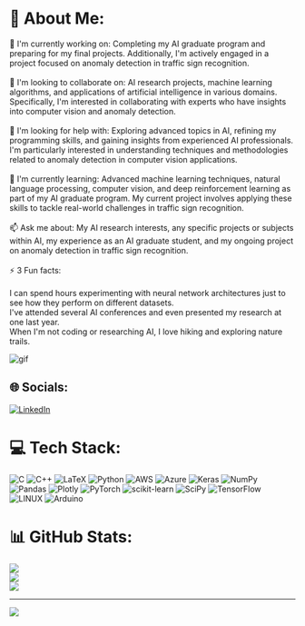 # 💫 About Me:
🔭 I'm currently working on: Completing my AI graduate program and preparing for my final projects. Additionally, I'm actively engaged in a project focused on anomaly detection in traffic sign recognition.<br><br>🌱 I'm looking to collaborate on: AI research projects, machine learning algorithms, and applications of artificial intelligence in various domains. Specifically, I'm interested in collaborating with experts who have insights into computer vision and anomaly detection.<br><br>🤔 I'm looking for help with: Exploring advanced topics in AI, refining my programming skills, and gaining insights from experienced AI professionals. I'm particularly interested in understanding techniques and methodologies related to anomaly detection in computer vision applications.<br><br>💬 I'm currently learning: Advanced machine learning techniques, natural language processing, computer vision, and deep reinforcement learning as part of my AI graduate program. My current project involves applying these skills to tackle real-world challenges in traffic sign recognition.<br><br>📫 Ask me about: My AI research interests, any specific projects or subjects within AI, my experience as an AI graduate student, and my ongoing project on anomaly detection in traffic sign recognition.<br><br>⚡ 3 Fun facts:<br><br>I can spend hours experimenting with neural network architectures just to see how they perform on different datasets.<br>I've attended several AI conferences and even presented my research at one last year.<br>When I'm not coding or researching AI, I love hiking and exploring nature trails.<br>

![gif](https://github.com/Qurat5/Qurat5/assets/113860342/904f54f7-9550-47b1-939b-d606cead9617)



## 🌐 Socials:
[![LinkedIn](https://img.shields.io/badge/LinkedIn-%230077B5.svg?logo=linkedin&logoColor=white)](https://linkedin.com/in/https://www.linkedin.com/in/syeda-quratulaeen/) 

# 💻 Tech Stack:
![C](https://img.shields.io/badge/c-%2300599C.svg?style=for-the-badge&logo=c&logoColor=white) ![C++](https://img.shields.io/badge/c++-%2300599C.svg?style=for-the-badge&logo=c%2B%2B&logoColor=white) ![LaTeX](https://img.shields.io/badge/latex-%23008080.svg?style=for-the-badge&logo=latex&logoColor=white) ![Python](https://img.shields.io/badge/python-3670A0?style=for-the-badge&logo=python&logoColor=ffdd54) ![AWS](https://img.shields.io/badge/AWS-%23FF9900.svg?style=for-the-badge&logo=amazon-aws&logoColor=white) ![Azure](https://img.shields.io/badge/azure-%230072C6.svg?style=for-the-badge&logo=azure-devops&logoColor=white) ![Keras](https://img.shields.io/badge/Keras-%23D00000.svg?style=for-the-badge&logo=Keras&logoColor=white) ![NumPy](https://img.shields.io/badge/numpy-%23013243.svg?style=for-the-badge&logo=numpy&logoColor=white) ![Pandas](https://img.shields.io/badge/pandas-%23150458.svg?style=for-the-badge&logo=pandas&logoColor=white) ![Plotly](https://img.shields.io/badge/Plotly-%233F4F75.svg?style=for-the-badge&logo=plotly&logoColor=white) ![PyTorch](https://img.shields.io/badge/PyTorch-%23EE4C2C.svg?style=for-the-badge&logo=PyTorch&logoColor=white) ![scikit-learn](https://img.shields.io/badge/scikit--learn-%23F7931E.svg?style=for-the-badge&logo=scikit-learn&logoColor=white) ![SciPy](https://img.shields.io/badge/SciPy-%230C55A5.svg?style=for-the-badge&logo=scipy&logoColor=%white) ![TensorFlow](https://img.shields.io/badge/TensorFlow-%23FF6F00.svg?style=for-the-badge&logo=TensorFlow&logoColor=white) ![LINUX](https://img.shields.io/badge/Linux-FCC624?style=for-the-badge&logo=linux&logoColor=black) ![Arduino](https://img.shields.io/badge/-Arduino-00979D?style=for-the-badge&logo=Arduino&logoColor=white)
# 📊 GitHub Stats:
![](https://github-readme-stats.vercel.app/api?username=syeda-quratulaeen&theme=radical&hide_border=false&include_all_commits=true&count_private=true)<br/>
![](https://github-readme-streak-stats.herokuapp.com/?user=syeda-quratulaeen&theme=radical&hide_border=false)<br/>
![](https://github-readme-stats.vercel.app/api/top-langs/?username=syeda-quratulaeen&theme=radical&hide_border=false&include_all_commits=true&count_private=true&layout=compact)

---
[![](https://visitcount.itsvg.in/api?id=syeda-quratulaeen&icon=0&color=0)](https://visitcount.itsvg.in)

<!-- Proudly created with GPRM ( https://gprm.itsvg.in ) -->
